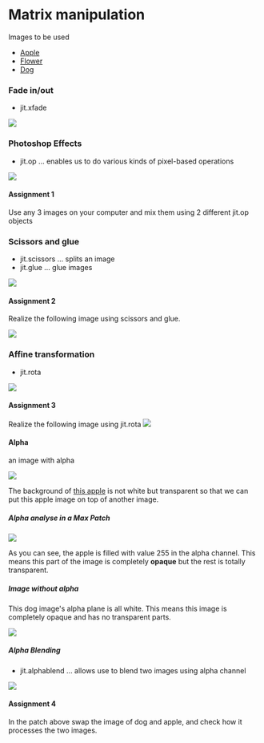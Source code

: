 # Matrix manipulation

Images to be used

- [Apple](K3/apple.png)
- [Flower](K3/flower.jpg)
- [Dog](K3/dog.jpg)


### Fade in/out

- jit.xfade

![](K3/14.png)

### Photoshop Effects

- jit.op ... enables us to do various kinds of pixel-based operations

![](K3/15.png)

#### Assignment 1
Use any 3 images on your computer and mix them using 2 different jit.op objects

### Scissors and glue

- jit.scissors ... splits an image
- jit.glue ... glue images

![](K3/16.png)

#### Assignment 2
Realize the following image using scissors and glue.

![](K3/a2.png)


### Affine transformation

- jit.rota

![](K3/16_affine.png)

#### Assignment 3

Realize the following image using jit.rota
![](K3/a3.png)



#### Alpha

an image with alpha

![](K3/apple.png)

The background of [this apple](K3/apple.png) is not white but transparent so that we can put this apple image on top of another image.

##### Alpha analyse in a Max Patch

![](K3/18.png)

As you can see, the apple is filled with value 255 in the alpha channel. This means this part of the image is completely **opaque** but the rest is totally transparent.

##### Image without alpha

This dog image's alpha plane is all white. This means this image is completely opaque and has no transparent parts.

![](K3/18_example.png)

##### Alpha Blending

- jit.alphablend ... allows use to blend two images using alpha channel

![](K3/18_blend.png)

#### Assignment 4

In the patch above swap the image of dog and apple, and check how it processes the two images.



